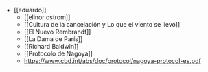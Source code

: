 

- [[eduardo]]
	- [[elinor ostrom]]
	- [[Cultura de la cancelación y Lo que el viento se llevó]]
	- [[El Nuevo Rembrandt]]
	- [[La Dama de París]]
	- [[Richard Baldwin]] 
	- [[Protocolo de Nagoya]]
	- https://www.cbd.int/abs/doc/protocol/nagoya-protocol-es.pdf






